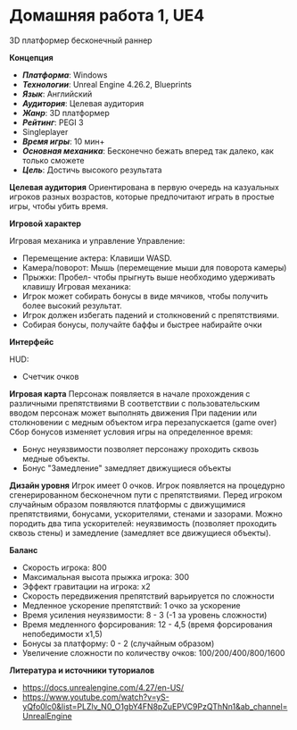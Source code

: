 # Домашняя работа 1, UE4
3D платформер бесконечный раннер

**Концепция**

* ***Платформа***: Windows
* ***Технологии***: Unreal Engine 4.26.2, Blueprints
* ***Язык***: Английский
* ***Аудитория***:  Целевая аудитория
* ***Жанр***: 3D платформер
* ***Рейтинг***:  PEGI 3
* Singleplayer
* ***Время игры***: 10 мин+
* ***Основная механика***: Бесконечно бежать вперед так далеко, как только сможете
* ***Цель***: Достичь высокого результата
 
**Целевая аудитория**
Ориентирована в первую очередь на казуальных игроков разных возрастов, которые предпочитают играть в простые игры, чтобы убить время. 

**Игровой характер**

Игровая механика и управление
Управление:
  * Перемещение актера: Клавиши WASD.
  * Камера/поворот: Мышь (перемещение мыши для поворота камеры)
  * Прыжки: Пробел- чтобы прыгнуть выше  необходимо удерживать клавишу
Игровая механика:
  * Игрок может собирать бонусы в виде мячиков, чтобы получить более высокий результат.
  * Игрок должен избегать падений и столкновений с препятствиями.
  * Собирая бонусы, получайте баффы и быстрее набирайте очки
 
**Интерфейс**

HUD:
  * Счетчик очков

**Игровая карта**
Персонаж появляется в начале прохождения с различными препятствиями
В соответствии с пользовательским вводом персонаж может выполнять движения
При падении или столкновении с медным объектом игра перезапускается (game over)
Сбор бонусов изменяет условия игры на определенное время:
  * Бонус неуязвимости позволяет персонажу проходить сквозь медные объекты. 
  * Бонус "Замедление" замедляет движущиеся объекты 

**Дизайн уровня**
Игрок имеет 0 очков.
Игрок появляется на процедурно сгенерированном бесконечном пути с препятствиями.
Перед игроком случайным образом появляются платформы с движущимися препятствиями, бонусами, ускорителями, стенами и зазорами.
Можно породить два типа ускорителей: неуязвимость (позволяет проходить сквозь стены) и замедление (замедляет все движущиеся объекты).

**Баланс**

  * Скорость игрока: 800
  * Максимальная высота прыжка игрока: 300
  * Эффект гравитации на игрока: x2
  * Скорость передвижения препятствий варьируется по сложности
  * Медленное ускорение препятствий: 1 очко за ускорение
  * Время усиления неуязвимости: 8 - 3 (-1 за уровень сложности)
  * Время медленного форсирования: 12 - 4,5 (время форсирования непобедимости х1,5)
  * Бонусы за платформу: 0 - 2 (случайным образом)
  * Увеличение сложности по количеству очков: 100/200/400/800/1600

**Литература и источники туториалов**
* https://docs.unrealengine.com/4.27/en-US/
* https://www.youtube.com/watch?v=yS-yQfo0lc0&list=PLZlv_N0_O1gbY4FN8pZuEPVC9PzQThNn1&ab_channel=UnrealEngine


